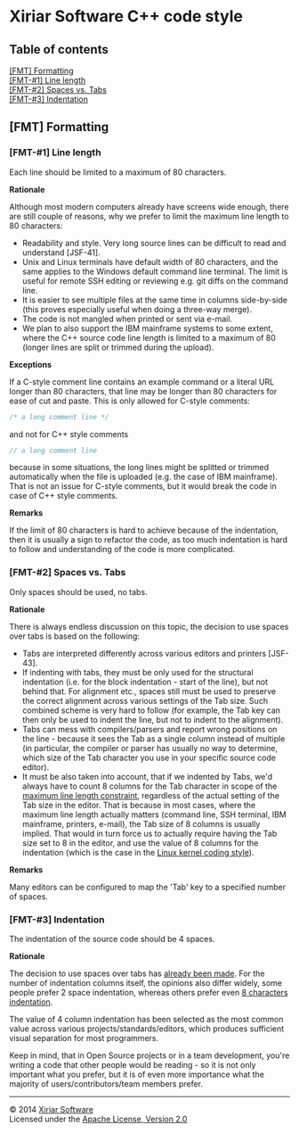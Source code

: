 Xiriar Software C++ code style
==============================

Table of contents
-----------------
[[FMT] Formatting](#fmt-formatting)  
[[FMT-#1] Line length](#fmt-1-line-length)  
[[FMT-#2] Spaces vs. Tabs](#fmt-2-spaces-vs-tabs)  
[[FMT-#3] Indentation](#fmt-3-indentation)  

[FMT] Formatting
----------------

### [FMT-#1] Line length

Each line should be limited to a maximum of 80 characters.

**Rationale**

Although most modern computers already have screens wide enough, there are still
couple of reasons, why we prefer to limit the maximum line length to 80
characters:
* Readability and style. Very long source lines can be difficult to read and
  understand [JSF-41].
* Unix and Linux terminals have default width of 80 characters, and the same
  applies to the Windows default command line terminal. The limit is useful for
  remote SSH editing or reviewing e.g. git diffs on the command line.
* It is easier to see multiple files at the same time in columns side-by-side
  (this proves especially useful when doing a three-way merge).
* The code is not mangled when printed or sent via e-mail.
* We plan to also support the IBM mainframe systems to some extent, where the
  C++ source code line length is limited to a maximum of 80 (longer lines are
  split or trimmed during the upload).

**Exceptions**

If a C-style comment line contains an example command or a literal URL longer
than 80 characters, that line may be longer than 80 characters for ease of cut
and paste.
This is only allowed for C-style comments:
```cpp
/* a long comment line */
```
and not for C++ style comments
```cpp
// a long comment line
```
because in some situations, the long lines might be splitted or trimmed
automatically when the file is uploaded (e.g. the case of IBM mainframe). That
is not an issue for C-style comments, but it would break the code in case
of C++ style comments.

**Remarks**

If the limit of 80 characters is hard to achieve because of the indentation,
then it is usually a sign to refactor the code, as too much indentation is hard
to follow and understanding of the code is more complicated.

### [FMT-#2] Spaces vs. Tabs

Only spaces should be used, no tabs.

**Rationale**

There is always endless discussion on this topic, the decision to use spaces
over tabs is based on the following:
* Tabs are interpreted differently across various editors and printers [JSF-43].
* If indenting with tabs, they must be only used for the structural indentation
  (i.e. for the block indentation - start of the line), but not behind that. For
  alignment etc., spaces still must be used to preserve the correct alignment
  across various settings of the Tab size. Such combined scheme is very hard to
  follow (for example, the Tab key can then only be used to indent the line, but
  not to indent to the alignment).
* Tabs can mess with compilers/parsers and report wrong positions on the line -
  because it sees the Tab as a single column instead of multiple (in particular,
  the compiler or parser has usually no way to determine, which size of the Tab
  character you use in your specific source code editor).
* It must be also taken into account, that if we indented by Tabs, we'd always
  have to count 8 columns for the Tab character in scope of the [maximum line
  length constraint](#fmt-1-line-length "[FMT-#1] Line length"), regardless of the
  actual setting of the Tab size in the editor. That is because in most cases,
  where the maximum line length actually matters (command line, SSH terminal,
  IBM mainframe, printers, e-mail), the Tab size of 8 columns is usually
  implied. That would in turn force us to actually require having the Tab size
  set to 8 in the editor, and use the value of 8 columns for the indentation
  (which is the case in the [Linux kernel coding
  style](https://www.kernel.org/doc/Documentation/CodingStyle)).

**Remarks**

Many editors can be configured to map the 'Tab' key to a specified number of
spaces.

### [FMT-#3] Indentation

The indentation of the source code should be 4 spaces.

**Rationale**

The decision to use spaces over tabs has [already been
made](#fmt-2-spaces-vs-tabs "[FMT-#2] Spaces vs. Tabs"). For the number of
indentation columns itself, the opinions also differ widely, some people prefer
2 space indentation, whereas others prefer even [8 characters
indentation](https://www.kernel.org/doc/Documentation/CodingStyle "Linux
kernel coding style").

The value of 4 column indentation has been selected as the most common value
across various projects/standards/editors, which produces sufficient visual
separation for most programmers.

Keep in mind, that in Open Source projects or in a team development, you're
writing a code that other people would be reading - so it is not only important
what you prefer, but it is of even more importance what the majority of
users/contributors/team members prefer.

---

&copy; 2014 [Xiriar Software](http://www.xiriar.com/)  
Licensed under the [Apache License, Version 2.0](LICENSE)
